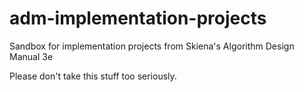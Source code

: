 # adm-implementation-projects
Sandbox for implementation projects from Skiena's Algorithm Design Manual 3e

Please don't take this stuff too seriously.
